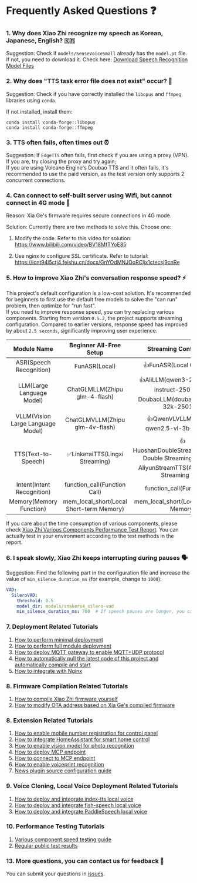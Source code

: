 # Frequently Asked Questions ❓

### 1. Why does Xiao Zhi recognize my speech as Korean, Japanese, English? 🇰🇷

Suggestion: Check if `models/SenseVoiceSmall` already has the `model.pt` file. If not, you need to download it. Check here: [Download Speech Recognition Model Files](Deployment.md#model-files)

### 2. Why does "TTS task error file does not exist" occur? 📁

Suggestion: Check if you have correctly installed the `libopus` and `ffmpeg` libraries using `conda`.

If not installed, install them:

```
conda install conda-forge::libopus
conda install conda-forge::ffmpeg
```

### 3. TTS often fails, often times out ⏰

Suggestion: If `EdgeTTS` often fails, first check if you are using a proxy (VPN). If you are, try closing the proxy and try again;  
If you are using Volcano Engine's Doubao TTS and it often fails, it's recommended to use the paid version, as the test version only supports 2 concurrent connections.

### 4. Can connect to self-built server using Wifi, but cannot connect in 4G mode 🔐

Reason: Xia Ge's firmware requires secure connections in 4G mode.

Solution: Currently there are two methods to solve this. Choose one:

1. Modify the code. Refer to this video for solution: https://www.bilibili.com/video/BV18MfTYoE85

2. Use nginx to configure SSL certificate. Refer to tutorial: https://icnt94i5ctj4.feishu.cn/docx/GnYOdMNJOoRCljx1ctecsj9cnRe

### 5. How to improve Xiao Zhi's conversation response speed? ⚡

This project's default configuration is a low-cost solution. It's recommended for beginners to first use the default free models to solve the "can run" problem, then optimize for "run fast".  
If you need to improve response speed, you can try replacing various components. Starting from version `0.5.2`, the project supports streaming configuration. Compared to earlier versions, response speed has improved by about `2.5 seconds`, significantly improving user experience.

| Module Name | Beginner All-Free Setup | Streaming Configuration |
|:---:|:---:|:---:|
| ASR(Speech Recognition) | FunASR(Local) | 👍FunASR(Local GPU Mode) |
| LLM(Large Language Model) | ChatGLMLLM(Zhipu glm-4-flash) | 👍AliLLM(qwen3-235b-a22b-instruct-2507) or 👍DoubaoLLM(doubao-1-5-pro-32k-250115) |
| VLLM(Vision Large Language Model) | ChatGLMVLLM(Zhipu glm-4v-flash) | 👍QwenVLVLLM(Qianwen qwen2.5-vl-3b-instructh) |
| TTS(Text-to-Speech) | ✅LinkeraiTTS(Lingxi Streaming) | 👍HuoshanDoubleStreamTTS(Volcano Double Streaming TTS) or 👍AliyunStreamTTS(Alibaba Cloud Streaming TTS) |
| Intent(Intent Recognition) | function_call(Function Call) | function_call(Function Call) |
| Memory(Memory Function) | mem_local_short(Local Short-term Memory) | mem_local_short(Local Short-term Memory) |

If you care about the time consumption of various components, please check [Xiao Zhi Various Components Performance Test Report](https://github.com/xinnan-tech/xiaozhi-performance-research). You can actually test in your environment according to the test methods in the report.

### 6. I speak slowly, Xiao Zhi keeps interrupting during pauses 🗣️

Suggestion: Find the following part in the configuration file and increase the value of `min_silence_duration_ms` (for example, change to `1000`):

```yaml
VAD:
  SileroVAD:
    threshold: 0.5
    model_dir: models/snakers4_silero-vad
    min_silence_duration_ms: 700  # If speech pauses are longer, you can increase this value
```

### 7. Deployment Related Tutorials
1. [How to perform minimal deployment](./Deployment.md)<br/>
2. [How to perform full module deployment](./Deployment_all.md)<br/>
2. [How to deploy MQTT gateway to enable MQTT+UDP protocol](./mqtt-gateway-integration.md)<br/>
3. [How to automatically pull the latest code of this project and automatically compile and start](./dev-ops-integration.md)<br/>
4. [How to integrate with Nginx](https://github.com/xinnan-tech/xiaozhi-esp32-server/issues/791)<br/>

### 8. Firmware Compilation Related Tutorials
1. [How to compile Xiao Zhi firmware yourself](./firmware-build.md)<br/>
2. [How to modify OTA address based on Xia Ge's compiled firmware](./firmware-setting.md)<br/>

### 8. Extension Related Tutorials
1. [How to enable mobile number registration for control panel](./ali-sms-integration.md)<br/>
2. [How to integrate HomeAssistant for smart home control](./homeassistant-integration.md)<br/>
3. [How to enable vision model for photo recognition](./mcp-vision-integration.md)<br/>
4. [How to deploy MCP endpoint](./mcp-endpoint-enable.md)<br/>
5. [How to connect to MCP endpoint](./mcp-endpoint-integration.md)<br/>
6. [How to enable voiceprint recognition](./voiceprint-integration.md)<br/>
10. [News plugin source configuration guide](./newsnow_plugin_config.md)<br/>

### 9. Voice Cloning, Local Voice Deployment Related Tutorials
1. [How to deploy and integrate index-tts local voice](./index-stream-integration.md)<br/>
2. [How to deploy and integrate fish-speech local voice](./fish-speech-integration.md)<br/>
3. [How to deploy and integrate PaddleSpeech local voice](./paddlespeech-deploy.md)<br/>

### 10. Performance Testing Tutorials
1. [Various component speed testing guide](./performance_tester.md)<br/>
2. [Regular public test results](https://github.com/xinnan-tech/xiaozhi-performance-research)<br/>

### 13. More questions, you can contact us for feedback 💬

You can submit your questions in [issues](https://github.com/xinnan-tech/xiaozhi-esp32-server/issues).

